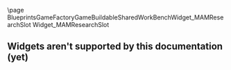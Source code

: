 \page BlueprintsGameFactoryGameBuildableSharedWorkBenchWidget_MAMResearchSlot Widget_MAMResearchSlot
## Widgets aren't supported by this documentation (yet)
